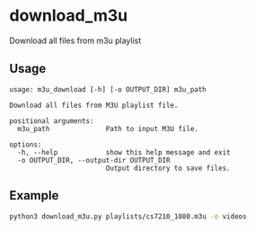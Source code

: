 # download_m3u
Download all files from m3u playlist

## Usage
```
usage: m3u_download [-h] [-o OUTPUT_DIR] m3u_path

Download all files from M3U playlist file.

positional arguments:
  m3u_path              Path to input M3U file.

options:
  -h, --help            show this help message and exit
  -o OUTPUT_DIR, --output-dir OUTPUT_DIR
                        Output directory to save files.
```

## Example
```bash
python3 download_m3u.py playlists/cs7210_1080.m3u -o videos
```
